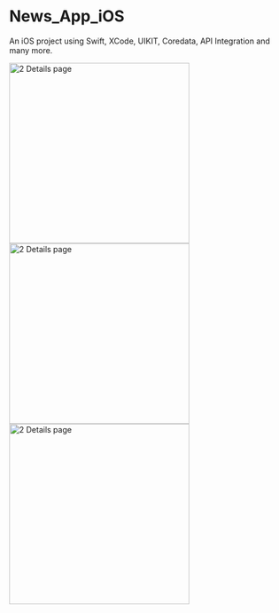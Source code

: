 # News_App_iOS
An iOS project using Swift, XCode, UIKIT, Coredata, API Integration and many more.


<img width="325" alt="2 Details page" src="https://user-images.githubusercontent.com/69003347/213970761-b0e3fc65-ba6e-4bd2-86c1-533d3740da67.png">

<img width="325" alt="2 Details page" src="https://user-images.githubusercontent.com/69003347/213970772-ee9ccdc2-1ca1-487b-8803-e0b9580e521f.png">

<img width="325" alt="2 Details page" src="https://user-images.githubusercontent.com/69003347/213970778-41b7953f-c14a-4620-a88a-279530eb94be.png">
